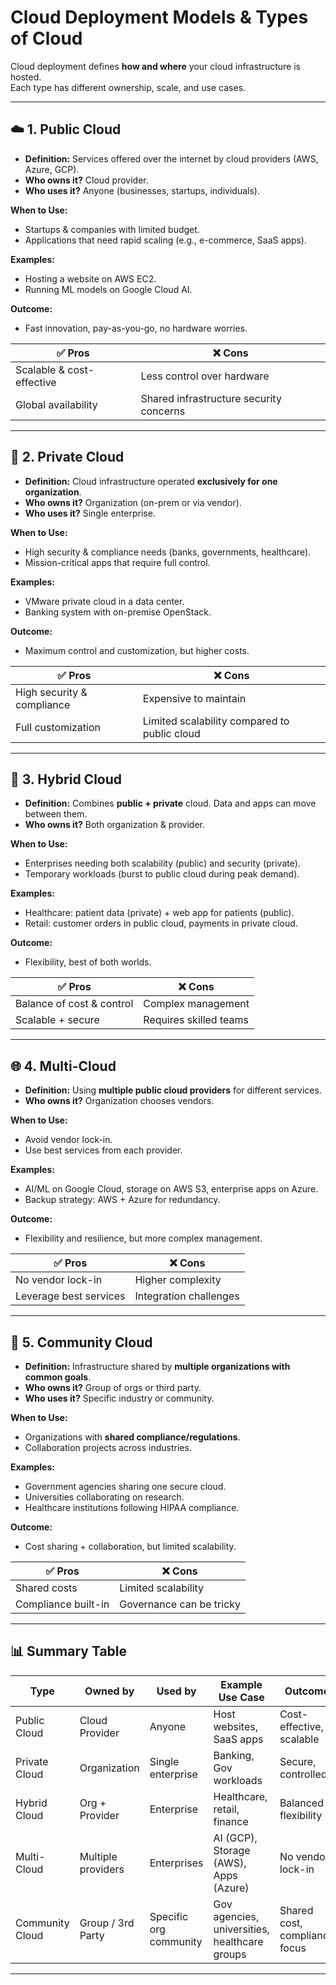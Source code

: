 # Cloud Deployment Models  &  Types of Cloud

Cloud deployment defines **how and where** your cloud infrastructure is hosted.  
Each type has different ownership, scale, and use cases.

---

## ☁️ 1. Public Cloud
- **Definition:** Services offered over the internet by cloud providers (AWS, Azure, GCP).  
- **Who owns it?** Cloud provider.  
- **Who uses it?** Anyone (businesses, startups, individuals).  

**When to Use:**  
- Startups & companies with limited budget.  
- Applications that need rapid scaling (e.g., e-commerce, SaaS apps).  

**Examples:**  
- Hosting a website on AWS EC2.  
- Running ML models on Google Cloud AI.  

**Outcome:**  
- Fast innovation, pay-as-you-go, no hardware worries.  

✅ Pros | ❌ Cons  
--- | ---  
Scalable & cost-effective | Less control over hardware  
Global availability | Shared infrastructure security concerns  

---

## 🏢 2. Private Cloud
- **Definition:** Cloud infrastructure operated **exclusively for one organization**.  
- **Who owns it?** Organization (on-prem or via vendor).  
- **Who uses it?** Single enterprise.  

**When to Use:**  
- High security & compliance needs (banks, governments, healthcare).  
- Mission-critical apps that require full control.  

**Examples:**  
- VMware private cloud in a data center.  
- Banking system with on-premise OpenStack.  

**Outcome:**  
- Maximum control and customization, but higher costs.  

✅ Pros | ❌ Cons  
--- | ---  
High security & compliance | Expensive to maintain  
Full customization | Limited scalability compared to public cloud  

---

## 🔄 3. Hybrid Cloud
- **Definition:** Combines **public + private** cloud. Data and apps can move between them.  
- **Who owns it?** Both organization & provider.  

**When to Use:**  
- Enterprises needing both scalability (public) and security (private).  
- Temporary workloads (burst to public cloud during peak demand).  

**Examples:**  
- Healthcare: patient data (private) + web app for patients (public).  
- Retail: customer orders in public cloud, payments in private cloud.  

**Outcome:**  
- Flexibility, best of both worlds.  

✅ Pros | ❌ Cons  
--- | ---  
Balance of cost & control | Complex management  
Scalable + secure | Requires skilled teams  

---

## 🌐 4. Multi-Cloud
- **Definition:** Using **multiple public cloud providers** for different services.  
- **Who owns it?** Organization chooses vendors.  

**When to Use:**  
- Avoid vendor lock-in.  
- Use best services from each provider.  

**Examples:**  
- AI/ML on Google Cloud, storage on AWS S3, enterprise apps on Azure.  
- Backup strategy: AWS + Azure for redundancy.  

**Outcome:**  
- Flexibility and resilience, but more complex management.  

✅ Pros | ❌ Cons  
--- | ---  
No vendor lock-in | Higher complexity  
Leverage best services | Integration challenges  

---

## 👥 5. Community Cloud
- **Definition:** Infrastructure shared by **multiple organizations with common goals**.  
- **Who owns it?** Group of orgs or third party.  
- **Who uses it?** Specific industry or community.  

**When to Use:**  
- Organizations with **shared compliance/regulations**.  
- Collaboration projects across industries.  

**Examples:**  
- Government agencies sharing one secure cloud.  
- Universities collaborating on research.  
- Healthcare institutions following HIPAA compliance.  

**Outcome:**  
- Cost sharing + collaboration, but limited scalability.  

✅ Pros | ❌ Cons  
--- | ---  
Shared costs | Limited scalability  
Compliance built-in | Governance can be tricky  

---

## 📊 Summary Table

| Type            | Owned by           | Used by                     | Example Use Case                                | Outcome                        |
|-----------------|-------------------|-----------------------------|------------------------------------------------|--------------------------------|
| Public Cloud    | Cloud Provider    | Anyone                      | Host websites, SaaS apps                        | Cost-effective, scalable       |
| Private Cloud   | Organization      | Single enterprise           | Banking, Gov workloads                          | Secure, controlled             |
| Hybrid Cloud    | Org + Provider    | Enterprise                  | Healthcare, retail, finance                     | Balanced flexibility           |
| Multi-Cloud     | Multiple providers| Enterprises                 | AI (GCP), Storage (AWS), Apps (Azure)           | No vendor lock-in              |
| Community Cloud | Group / 3rd Party | Specific org community      | Gov agencies, universities, healthcare groups   | Shared cost, compliance focus  |

---

